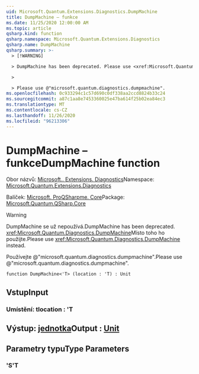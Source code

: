 ```yaml
---
uid: Microsoft.Quantum.Extensions.Diagnostics.DumpMachine
title: DumpMachine – funkce
ms.date: 11/25/2020 12:00:00 AM
ms.topic: article
qsharp.kind: function
qsharp.namespace: Microsoft.Quantum.Extensions.Diagnostics
qsharp.name: DumpMachine
qsharp.summary: >-
  > [!WARNING]

  > DumpMachine has been deprecated. Please use <xref:Microsoft.Quantum.Diagnostics.DumpMachine> instead.

  >

  > Please use @"microsoft.quantum.diagnostics.dumpmachine".
ms.openlocfilehash: 0c933294c1c57d690c0df338aa2ccd8824b33c24
ms.sourcegitcommit: a87c1aa8e7453360025e47ba614f25b02ea84ec3
ms.translationtype: MT
ms.contentlocale: cs-CZ
ms.lasthandoff: 11/26/2020
ms.locfileid: "96213306"
---
```

# <a name="dumpmachine-function"></a><span data-ttu-id="1be7d-102">DumpMachine – funkce</span><span class="sxs-lookup"><span data-stu-id="1be7d-102">DumpMachine function</span></span>

<span data-ttu-id="1be7d-103">Obor názvů: [Microsoft.. Extensions. Diagnostics](xref:Microsoft.Quantum.Extensions.Diagnostics)</span><span class="sxs-lookup"><span data-stu-id="1be7d-103">Namespace: [Microsoft.Quantum.Extensions.Diagnostics](xref:Microsoft.Quantum.Extensions.Diagnostics)</span></span>

<span data-ttu-id="1be7d-104">Balíček: [Microsoft. ProQSharpme. Core](https://nuget.org/packages/Microsoft.Quantum.QSharp.Core)</span><span class="sxs-lookup"><span data-stu-id="1be7d-104">Package: [Microsoft.Quantum.QSharp.Core](https://nuget.org/packages/Microsoft.Quantum.QSharp.Core)</span></span>


> [!WARNING]
> <span data-ttu-id="1be7d-105">DumpMachine se už nepoužívá.</span><span class="sxs-lookup"><span data-stu-id="1be7d-105">DumpMachine has been deprecated.</span></span> <span data-ttu-id="1be7d-106"><xref:Microsoft.Quantum.Diagnostics.DumpMachine>Místo toho ho použijte.</span><span class="sxs-lookup"><span data-stu-id="1be7d-106">Please use <xref:Microsoft.Quantum.Diagnostics.DumpMachine> instead.</span></span>
>
> <span data-ttu-id="1be7d-107">Používejte @"microsoft.quantum.diagnostics.dumpmachine".</span><span class="sxs-lookup"><span data-stu-id="1be7d-107">Please use @"microsoft.quantum.diagnostics.dumpmachine".</span></span>



```qsharp
function DumpMachine<'T> (location : 'T) : Unit
```


## <a name="input"></a><span data-ttu-id="1be7d-108">Vstup</span><span class="sxs-lookup"><span data-stu-id="1be7d-108">Input</span></span>

### <a name="location--t"></a><span data-ttu-id="1be7d-109">Umístění: t</span><span class="sxs-lookup"><span data-stu-id="1be7d-109">location : 'T</span></span>





## <a name="output--unit"></a><span data-ttu-id="1be7d-110">Výstup: [jednotka](xref:microsoft.quantum.lang-ref.unit)</span><span class="sxs-lookup"><span data-stu-id="1be7d-110">Output : [Unit](xref:microsoft.quantum.lang-ref.unit)</span></span>



## <a name="type-parameters"></a><span data-ttu-id="1be7d-111">Parametry typu</span><span class="sxs-lookup"><span data-stu-id="1be7d-111">Type Parameters</span></span>

### <a name="t"></a><span data-ttu-id="1be7d-112">'S</span><span class="sxs-lookup"><span data-stu-id="1be7d-112">'T</span></span>

